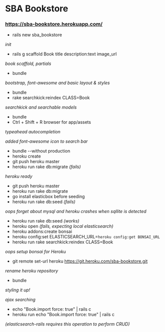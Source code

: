 # SBA Bookstore

### https://sba-bookstore.herokuapp.com/

- rails new sba_bookstore

*init*

- rails g scaffold Book title description:text image_url

*book scaffold, partials*

- bundle

*bootstrap, font-awesome and basic layout & styles*

- bundle
- rake searchkick:reindex CLASS=Book

*searchkick and searchable models*

- bundle
- Ctrl + Shift + R browser for app/assets

*typeahead autocompletion*

*added font-awesome icon to search bar*

- bundle --without production
- heroku create
- git push heroku master
- heroku run rake db:migrate *(fails)*

*heroku ready*

- git push heroku master
- heroku run rake db:migrate
- go install elasticbox before seeding
- heroku run rake db:seed *(fails)*

*oops forget about mysql and heroku crashes when sqllite is detected*

- heroku run rake db:seed *(works)*
- heroku open *(fails, expecting local elasticsearch)*
- heroku addons:create bonsai
- heroku config:set ELASTICSEARCH_URL=`heroku config:get BONSAI_URL`
- heroku run rake searchkick:reindex CLASS=Book

*oops setup bonsai for Heroku*

- git remote set-url heroku https://git.heroku.com/sba-bookstore.git

*rename heroku repository*

- bundle

*styling it up!*

*ajax searching*


- echo "Book.import force: true" | rails c
- heroku run echo "Book.import force: true" | rails c

*(elasticsearch-rails requires this operation to perform CRUD)*
